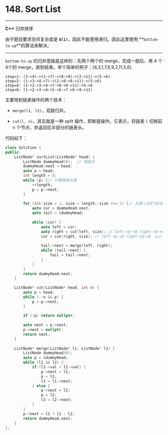 # 148. Sort List

***

**C++** 归并排序

由于题目要求空间复杂度是 **`O(1)`**，因此不能使用递归。因此这里使用 **`bottom-to-up`**的算法来解决。

****

`bottom-to-up` 的归并思路是这样的：先两个两个的 merge，完成一趟后，再 4 个4个的 merge，直到结束。举个简单的例子：[4,3,1,7,8,9,2,11,5,6].

```angelscript
step=1: (3->4)->(1->7)->(8->9)->(2->11)->(5->6)
step=2: (1->3->4->7)->(2->8->9->11)->(5->6)
step=4: (1->2->3->4->7->8->9->11)->5->6
step=8: (1->2->3->4->5->6->7->8->9->11)
```

主要用到链表操作的两个技术：

- `merge(l1, l2)`，双路归并。

- `cut(l, n)`，其实就是一种 split 操作，即断链操作。它表示，将链表 `l` 切掉前 n 个节点，并返回后半部分的链表头。

代码如下：

```c++
class Solution {
public:
    ListNode* sortList(ListNode* head) {
        ListNode dummyHead(0);  // 哑结点
        dummyHead.next = head;
        auto p = head;
        int length = 0;
        while (p) {// 计算链表长度
            ++length;
            p = p->next;
        }
        
        for (int size = 1; size < length; size <<= 1) {// 左移一位扩大2倍
            auto cur = dummyHead.next;
            auto tail = &dummyHead;
            
            while (cur) {
                auto left = cur;
                auto right = cut(left, size); // left->@->@ right->@->@->@...
                cur = cut(right, size); // left->@->@ right->@->@  cur->@->...
                
                tail->next = merge(left, right);
                while (tail->next) {
                    tail = tail->next;
                }
            }
        }
        return dummyHead.next;
    }
    
    ListNode* cut(ListNode* head, int n) {
        auto p = head;
        while (--n && p) {
            p = p->next;
        }
        
        if (!p) return nullptr;
        
        auto next = p->next;
        p->next = nullptr;
        return next;
    }
    
    ListNode* merge(ListNode* l1, ListNode* l2) {
        ListNode dummyHead(0);
        auto p = &dummyHead;
        while (l1 && l2) {
            if (l1->val < l2->val) {
                p->next = l1;
                p = l1;
                l1 = l1->next;       
            } else {
                p->next = l2;
                p = l2;
                l2 = l2->next;
            }
        }
        p->next = l1 ? l1 : l2;
        return dummyHead.next;
    }
};
```
